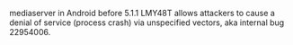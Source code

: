 mediaserver in Android before 5.1.1 LMY48T allows attackers to cause a denial of service (process crash) via unspecified vectors, aka internal bug 22954006.